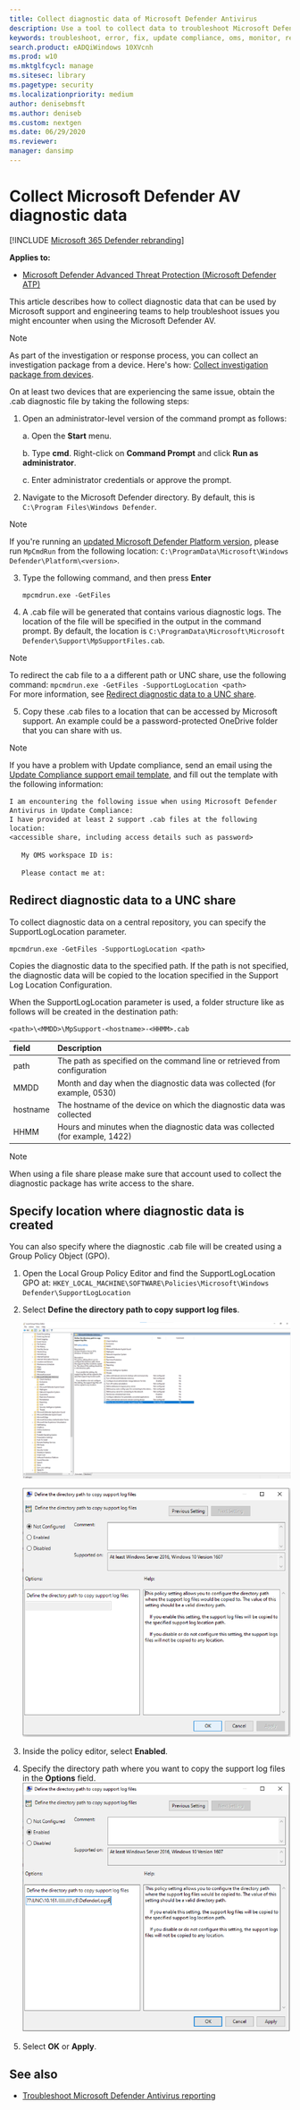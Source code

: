 ```yaml
---
title: Collect diagnostic data of Microsoft Defender Antivirus
description: Use a tool to collect data to troubleshoot Microsoft Defender Antivirus
keywords: troubleshoot, error, fix, update compliance, oms, monitor, report, Microsoft Defender av, group policy object, setting, diagnostic data
search.product: eADQiWindows 10XVcnh
ms.prod: w10
ms.mktglfcycl: manage
ms.sitesec: library
ms.pagetype: security
ms.localizationpriority: medium
author: denisebmsft
ms.author: deniseb
ms.custom: nextgen
ms.date: 06/29/2020
ms.reviewer: 
manager: dansimp
---
```


# Collect Microsoft Defender AV diagnostic data

[!INCLUDE [Microsoft 365 Defender rebranding](../../includes/microsoft-defender.md)]


**Applies to:**

- [Microsoft Defender Advanced Threat Protection (Microsoft Defender ATP)](https://go.microsoft.com/fwlink/p/?linkid=2069559)

This article describes how to collect diagnostic data that can be used by Microsoft support and engineering teams to help troubleshoot issues you might encounter when using the Microsoft Defender AV.

> [!NOTE]
> As part of the investigation or response process, you can collect an investigation package from a device. Here's how: [Collect investigation package from devices](https://docs.microsoft.com/windows/security/threat-protection/microsoft-defender-atp/respond-machine-alerts#collect-investigation-package-from-devices).

On at least two devices that are experiencing the same issue, obtain the .cab diagnostic file by taking the following steps:

1. Open an administrator-level version of the command prompt as follows:

    a. Open the **Start** menu.

    b. Type **cmd**. Right-click on **Command Prompt** and click **Run as administrator**.

    c. Enter administrator credentials or approve the prompt.

2. Navigate to the Microsoft Defender directory. By default, this is `C:\Program Files\Windows Defender`.

> [!NOTE]
> If you're running an [updated Microsoft Defender Platform version](https://support.microsoft.com/help/4052623/update-for-microsoft-defender-antimalware-platform), please run `MpCmdRun` from the following location: `C:\ProgramData\Microsoft\Windows Defender\Platform\<version>`.

3. Type the following command, and then press **Enter**  

    ```Dos
    mpcmdrun.exe -GetFiles
    ```
  
4. A .cab file will be generated that contains various diagnostic logs. The location of the file will be specified in the output in the command prompt. By default, the location is `C:\ProgramData\Microsoft\Microsoft Defender\Support\MpSupportFiles.cab`.

> [!NOTE]
> To redirect the cab file to a a different path or UNC share, use the following command: `mpcmdrun.exe -GetFiles -SupportLogLocation <path>`  <br/>For more information, see [Redirect diagnostic data to a UNC share](#redirect-diagnostic-data-to-a-unc-share).

5. Copy these .cab files to a location that can be accessed by Microsoft support. An example could be a password-protected OneDrive folder that you can share with us.

> [!NOTE]
>If you have a problem with Update compliance, send an email using the <a href="mailto:ucsupport@microsoft.com?subject=WDAV assessment issue&body=I%20am%20encountering%20the%20following%20issue%20when%20using%20Windows%20Defender%20AV%20in%20Update%20Compliance%3a%20%0d%0aI%20have%20provided%20at%20least%202%20support%20.cab%20files%20at%20the%20following%20location%3a%20%3Caccessible%20share%2c%20including%20access%20details%20such%20as%20password%3E%0d%0aMy%20OMS%20workspace%20ID%20is%3a%20%0d%0aPlease%20contact%20me%20at%3a">Update Compliance support email template</a>, and fill out the template with the following information:
>```
> I am encountering the following issue when using Microsoft Defender Antivirus in Update Compliance:
> I have provided at least 2 support .cab files at the following location:  
> <accessible share, including access details such as password>
>
>    My OMS workspace ID is:
>
>    Please contact me at:

## Redirect diagnostic data to a UNC share
To collect diagnostic data on a central repository, you can specify the SupportLogLocation parameter.

```Dos
mpcmdrun.exe -GetFiles -SupportLogLocation <path>
```

Copies the diagnostic data to the specified path. If the path is not specified, the diagnostic data will be copied to the location specified in the Support Log Location Configuration.

When the SupportLogLocation parameter is used, a folder structure like as follows will be created in the destination path:

```Dos
<path>\<MMDD>\MpSupport-<hostname>-<HHMM>.cab
```

| field  | Description   |
|:----|:----|
| path | The path as specified on the command line or retrieved from configuration
| MMDD | Month and day when the diagnostic data was collected (for example, 0530)
| hostname | The hostname of the device on which the diagnostic data was collected
| HHMM | Hours and minutes when the diagnostic data was collected (for example, 1422)

> [!NOTE]
> When using a file share please make sure that account used to collect the diagnostic package has write access to the share.  

## Specify location where diagnostic data is created

You can also specify where the diagnostic .cab file will be created using a Group Policy Object (GPO). 

1. Open the Local Group Policy Editor and find the SupportLogLocation GPO at: `HKEY_LOCAL_MACHINE\SOFTWARE\Policies\Microsoft\Windows Defender\SupportLogLocation`
   
1. Select **Define the directory path to copy support log files**.

    ![Screenshot of local group policy editor](images/GPO1-SupportLogLocationDefender.png)  
        
     ![Screenshot of local group policy editor](images/GPO2-SupportLogLocationGPPage.png)  
3. Inside the policy editor, select **Enabled**.
       
4. Specify the directory path where you want to copy the support log files in the **Options** field.
     ![Screenshot of local group policy editor](images/GPO3-SupportLogLocationGPPageEnabledExample.png) 
5. Select **OK** or **Apply**.

## See also

- [Troubleshoot Microsoft Defender Antivirus reporting](troubleshoot-reporting.md)

